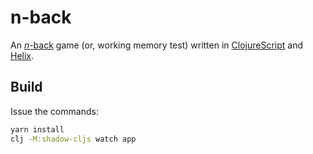 n-back
======

An [_n_-back][nb] game (or, working memory test) written in [ClojureScript][cljs] and [Helix][hx].

Build
-----

Issue the commands:

```bash
yarn install
clj -M:shadow-cljs watch app
```

[nb]: https://en.wikipedia.org/wiki/N-back
[cljs]: https://clojurescript.org
[hx]: https://github.com/lilactown/helix
[uix]: https://github.com/roman01la/uix
